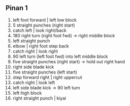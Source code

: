 ## Pinan 1

1. left foot forward | left low block
1. 5 straight punches (right start)
1. catch left | look right/back
1. 180 right turn (right foot fwd) -> right middle block
1. left straight punch
1. elbow | right foot step back
1. catch right | look right
1. 90 left turn (left foot fwd) into left middle block
1. five straight punches (right start) -> hold out right hand
1. right side blade kick
1. five straight punches (left start)
1. step forward right | right uppercut
1. catch right | look left
1. left side blade kick -> 90 left turn
1. left high block
1. right straight punch | kiyai
